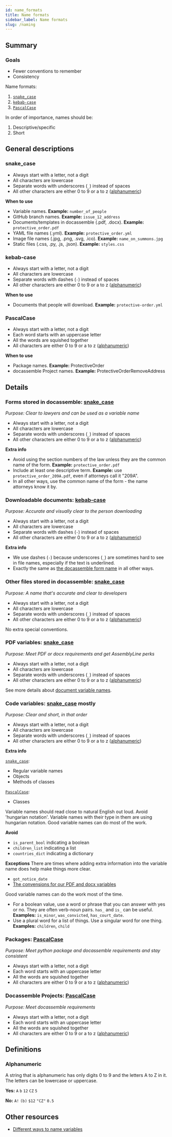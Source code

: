 ```yaml
---
id: name_formats
title: Name formats
sidebar_label: Name formats
slug: /naming
---
```


## Summary

### Goals
* Fewer conventions to remember
* Consistency

Name formats:
1. [`snake_case`](#snake_case)
1. [`kebab-case`](#kebab_case)
1. [`PascalCase`](#pascalcase)

In order of importance, names should be:<br/>
1. Descriptive/specific
1. Short


## General descriptions
### snake_case
* Always start with a letter, not a digit
* All characters are lowercase
* Separate words with underscores (`_`) instead of spaces
* All other characters are either 0 to 9 or a to z ([alphanumeric](#alphanumeric))

**When to use**
- Variable names. **Example:** `number_of_people`
- GitHub branch names. **Example:** `issue_12_address`
- Documents/templates in docassemble (.pdf, .docx). **Example:** `protective_order.pdf`
- YAML file names (.yml). **Example:** `protective_order.yml`
- Image file names (.jpg, .png, .svg, .ico). **Example:** `name_on_summons.jpg`
- Static files (.css, .py, .js, .json). **Example:** `styles.css`

### kebab-case
* Always start with a letter, not a digit
* All characters are lowercase
* Separate words with dashes (`-`) instead of spaces
* All other characters are either 0 to 9 or a to z ([alphanumeric](#alphanumeric))

**When to use**
- Documents that people will download. **Example:** `protective-order.yml`

### PascalCase
* Always start with a letter, not a digit
* Each word starts with an uppercase letter
* All the words are squished together
* All characters are either 0 to 9 or a to z ([alphanumeric](#alphanumeric))


**When to use**
- Package names. **Example:** ProtectiveOrder
- docassemble Project names. **Example:** ProtectiveOrderRemoveAddress


## Details
### Forms stored in docassemble: [snake_case](#snake_case)
_Purpose: Clear to lawyers and can be used as a variable name_
* Always start with a letter, not a digit
* All characters are lowercase
* Separate words with underscores (`_`) instead of spaces
* All other characters are either 0 to 9 or a to z ([alphanumeric](#alphanumeric))

**Extra info**
* Avoid using the section numbers of the law unless they are the common name of the form. **Example:** `protective_order.pdf`
* Include at least one descriptive term. **Example:** use `protective_order_209A.pdf`, even if attorneys call it "209A".
* In all other ways, use the common name of the form - the name attorneys know it by.

### Downloadable documents: [kebab-case](#kebab_case)
_Purpose: Accurate and visually clear to the person downloading_
* Always start with a letter, not a digit
* All characters are lowercase
* Separate words with dashes (`-`) instead of spaces
* All other characters are either 0 to 9 or a to z ([alphanumeric](#alphanumeric))

**Extra info**
* We use dashes (`-`) because underscores (`_`) are sometimes hard to see in file names, especially if the text is underlined.
* Exactly the same as [the docassemble form name](#forms_stored_in_docassemble_snake_case) in all other ways.

### Other files stored in docassemble: [snake_case](#snake_case)
_Purpose: A name that's accurate and clear to developers_
* Always start with a letter, not a digit
* All characters are lowercase
* Separate words with underscores (`_`) instead of spaces
* All other characters are either 0 to 9 or a to z ([alphanumeric](#alphanumeric))

No extra special conventions.

### PDF variables:  [snake_case](#snake_case)
_Purpose: Meet PDF or docx requirements and get AssemblyLine perks_
* Always start with a letter, not a digit
* All characters are lowercase
* Separate words with underscores (`_`) instead of spaces
* All other characters are either 0 to 9 or a to z ([alphanumeric](#alphanumeric))

See more details about [document variable names](document_variables).

### Code variables: [snake_case](#snake_case) mostly
_Purpose: Clear and short, in that order_
* Always start with a letter, not a digit
* All characters are lowercase
* Separate words with underscores (`_`) instead of spaces
* All other characters are either 0 to 9 or a to z ([alphanumeric](#alphanumeric))

**Extra info**

[`snake_case`](#snake_case):
- Regular variable names
- Objects
- Methods of classes

[`PascalCase`](#pascalcase):
- Classes

Variable names should read close to natural English out loud. Avoid 'hungarian notation'. Variable names with their type in them are using hungarian notation. Good variable names can do most of the work.

**Avoid**
- `is_parent_bool` indicating a boolean
- `children_list` indicating a list
- `countries_dict` indicating a dictionary

**Exceptions**
There are times where adding extra information into the variable name does help make things more clear.
- `got_notice_date`
- [The convensions for our PDF and docx variables](document_variables)

Good variable names can do the work most of the time.
- For a boolean value, use a word or phrase that you can answer with yes or no. They are often verb-noun pairs. `has_` and `is_` can be useful. **Examples:** `is_minor`, `was_convicted`, `has_court_date`.
- Use a plural word for a list of things. Use a singular word for one thing. **Examples:** `children`, `child`
<!-- TODO: Add link to guidance on naming variables -->


### Packages: [PascalCase](#pascalcase)
_Purpose: Meet python package and docassemble requirements and stay consistent_
* Always start with a letter, not a digit
* Each word starts with an uppercase letter
* All the words are squished together
* All characters are either 0 to 9 or a to z ([alphanumeric](#alphanumeric))

### Docassemble Projects: [PascalCase](#pascalcase)
_Purpose: Meet docassemble requirements_
* Always start with a letter, not a digit
* Each word starts with an uppercase letter
* All the words are squished together
* All characters are either 0 to 9 or a to z ([alphanumeric](#alphanumeric))


## Definitions

### Alphanumeric
A string that is alphanumeric has only digits 0 to 9 and the letters A to Z in it. The letters can be lowercase or uppercase.

**Yes:** `A` `b` `12` `CZ` `5`

**No:** `A!` `(b)` `$12` `"CZ"` `0.5` 


## Other resources
* [Different ways to name variables](https://stackoverflow.com/a/54330161/14144258)
